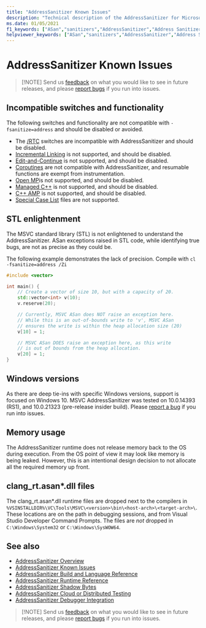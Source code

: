 ```yaml
---
title: "AddressSanitizer Known Issues"
description: "Technical description of the AddressSanitizer for Microsoft Visual C++ known issues."
ms.date: 01/05/2021
f1_keywords: ["ASan","sanitizers","AddressSanitizer","Address Sanitizer"]
helpviewer_keywords: ["ASan","sanitizers","AddressSanitizer","Address Sanitizer"]
---
```


# AddressSanitizer Known Issues

> [!NOTE] Send us [feedback](https://aka.ms/vsfeedback/browsecpp) on what you would like to see in future releases, and please [report bugs](https://aka.ms/feedback/report?space=62) if you run into issues.

## Incompatible switches and functionality

The following switches and functionality are not compatible with `-fsanitize=address` and should be disabled or avoided.

- The [/RTC](../build/reference/rtc-run-time-error-checks?view=msvc-160) switches are incompatible with AddressSanitizer and should be disabled.
- [Incremental Linking](../build/reference/incremental-link-incrementally?view=msvc-160) is not supported, and should be disabled.
- [Edit-and-Continue](/visualstudio/debugger/edit-and-continue-visual-cpp?view=vs-2019) is not supported, and should be disabled.
- [Coroutines](https://devblogs.microsoft.com/cppblog/category/coroutine/) are not compatible with AddressSanitizer, and resumable functions are exempt from instrumentation.
- [Open MP](../build/reference/openmp-enable-openmp-2-0-support?view=msvc-160)is not supported, and should be disabled.
- [Managed C++](../build/reference/clr-common-language-runtime-compilation?view=msvc-160) is not supported, and should be disabled. 
- [C++ AMP](../parallel/amp/cpp-amp-overview?view=msvc-160) is not supported, and should be disabled.
- [Special Case List](https://clang.llvm.org/docs/SanitizerSpecialCaseList.html) files are not supported.

## STL enlightenment

The MSVC standard library (STL) is not enlightened to understand the AddressSanitizer. ASan exceptions raised in STL code, while identifying true bugs, are not as precise as they could be.

The following example demonstrates the lack of precision. Compile with `cl -fsanitize=address /Zi`

```cpp
#include <vector>

int main() {   
    // Create a vector of size 10, but with a capacity of 20.    
    std::vector<int> v(10);
    v.reserve(20);

    // Currently, MSVC ASan does NOT raise an exception here.
    // While this is an out-of-bounds write to 'v', MSVC ASan
    // ensures the write is within the heap allocation size (20)
    v[10] = 1;

    // MSVC ASan DOES raise an exception here, as this write
    // is out of bounds from the heap allocation.
    v[20] = 1;
}
```

## Windows versions

As there are deep tie-ins with specific Windows versions, support is focused on Windows 10. MSVC AddressSanitizer was tested on 10.0.14393 (RS1), and 10.0.21323 (pre-release insider build). Please [report a bug](https://aka.ms/feedback/report?space=62) if you run into issues.

## Memory usage

The AddressSanitizer runtime does not release memory back to the OS during execution. From the OS point of view it may look like memory is being leaked. However, this is an intentional design decision to not allocate all the required memory up front. 

## clang_rt.asan*.dll files

The clang_rt.asan*.dll runtime files are dropped next to the compilers in `%VSINSTALLDIR%\VC\Tools\MSVC\<version>\bin\<host-arch>\<target-arch>\`. These locations are on the path in debugging sessions, and from Visual Studio Developer Command Prompts. The files are _not_ dropped in `C:\Windows\System32` or `C:\Windows\SysWOW64`.

## See also

- [AddressSanitizer Overview](./asan.md)
- [AddressSanitizer Known Issues](./asan-known-issues.md)
- [AddressSanitizer Build and Language Reference](./asan-building.md)
- [AddressSanitizer Runtime Reference](./asan-runtime.md)
- [AddressSanitizer Shadow Bytes](./asan-shadowbytes.md)
- [AddressSanitizer Cloud or Distributed Testing](./asan-offline-crash-dumps.md)
- [AddressSanitizer Debugger Integration](./asan-debugger-integration.md)

> [!NOTE] Send us [feedback](https://aka.ms/vsfeedback/browsecpp) on what you would like to see in future releases, and please [report bugs](https://aka.ms/feedback/report?space=62) if you run into issues.